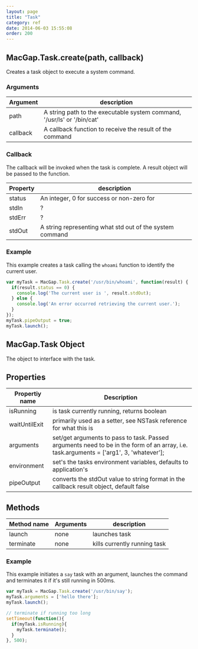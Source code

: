 ```yaml
---
layout: page
title: "Task"
category: ref
date: 2014-06-03 15:55:08
order: 200
---
```


## MacGap.Task.create(path, callback)

Creates a task object to execute a system command.

### Arguments

| Argument | description
| -------- | -----------
| path     | A string path to the executable system command, '/usr/ls' or '/bin/cat'
| callback | A callback function to receive the result of the command

### Callback

The callback will be invoked when the task is complete. A result object will be passed to the function.

| Property | description
| -------- | -----------
| status   | An integer, 0 for success or non-zero for
| stdIn    | ?
| stdErr   | ?
| stdOut   | A string representing what std out of the system command

### Example

This example creates a task calling the `whoami` function to identify the current user.

```js
var myTask = MacGap.Task.create('/usr/bin/whoami', function(result) {
  if(result.status == 0) {
    console.log('The current user is ', result.stdOut);
  } else {
    console.log('An error occurred retrieving the current user.');
  }
});
myTask.pipeOutput = true;
myTask.launch();
```

## MacGap.Task Object

The object to interface with the task.

## Properties

| Propertiy name | Description
| -------------- | -----------
| isRunning      | is task currently running, returns boolean
| waitUntilExit  | primarily used as a setter, see NSTask reference for what this is
| arguments      | set/get arguments to pass to task. Passed arguments need to be in the form of an array, i.e. task.arguments = ['arg1', 3, 'whatever'];
| environment    | set's the tasks environment variables, defaults to application's
| pipeOutput     | converts the stdOut value to string format in the callback result object, default false

## Methods

| Method name | Arguments | description
| ----------- | --------- | ------------
| launch      | none      | launches task
| terminate   | none      | kills currently running task

### Example

This example initiates a `say` task with an argument, launches the command and terminates it if it's still running in 500ms.

```js
var myTask = MacGap.Task.create('/usr/bin/say');
myTask.arguments = ['hello there'];
myTask.launch();

// terminate if running too long
setTimeout(function(){
  if(myTask.isRunning){
    myTask.terminate();
  }
}, 500);
```
